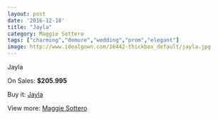 ```yaml
---
layout: post
date: '2016-12-18'
title: "Jayla"
category: Maggie Sottero
tags: ["charming","demure","wedding","prom","elegant"]
image: http://www.idealgown.com/16442-thickbox_default/jayla.jpg
---
```

Jayla

On Sales: **$205.995**
<a href="https://www.idealgown.com/en/maggie-sottero/6549-jayla.html"><amp-img layout="responsive" width="600" height="600" src="//www.idealgown.com/16442-thickbox_default/jayla.jpg" alt="Jayla 0" /></a>
<a href="https://www.idealgown.com/en/maggie-sottero/6549-jayla.html"><amp-img layout="responsive" width="600" height="600" src="//www.idealgown.com/16444-thickbox_default/jayla.jpg" alt="Jayla 1" /></a>
<a href="https://www.idealgown.com/en/maggie-sottero/6549-jayla.html"><amp-img layout="responsive" width="600" height="600" src="//www.idealgown.com/16443-thickbox_default/jayla.jpg" alt="Jayla 2" /></a>

Buy it: [Jayla](https://www.idealgown.com/en/maggie-sottero/6549-jayla.html "Jayla")

View more: [Maggie Sottero](https://www.idealgown.com/en/45-maggie-sottero "Maggie Sottero")
